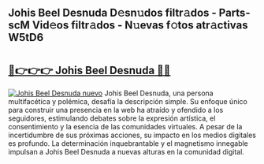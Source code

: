 ## Johis Beel Desnuda D𝚎sn𝚞dos filtr𝚊dos - Parts-scM Vid𝚎os filtr𝚊dos - N𝚞evas f𝚘tos atr𝚊ctivas W5tD6

# <h2><a href="http://mb62tn.tromn.icu/?c=Johis+Beel+Desnuda">🔗👉👉👉 Johis Beel Desnuda 🔗🔗</a></h2>

[![Johis Beel Desnuda nuevo](https://i.imgur.com/pEAQMta.gif)](http://mb62tn.tromn.icu/?c=Johis+Beel+Desnuda)
Johis Beel Desnuda, una persona multifacética y polémica, desafía la descripción simple. Su enfoque único para construir una presencia en la web ha atraído y ofendido a los seguidores, estimulando debates sobre la expresión artística, el consentimiento y la esencia de las comunidades virtuales. A pesar de la incertidumbre de sus próximas acciones, su impacto en los medios digitales es profundo. La determinación inquebrantable y el magnetismo innegable impulsan a Johis Beel Desnuda a nuevas alturas en la comunidad digital.
